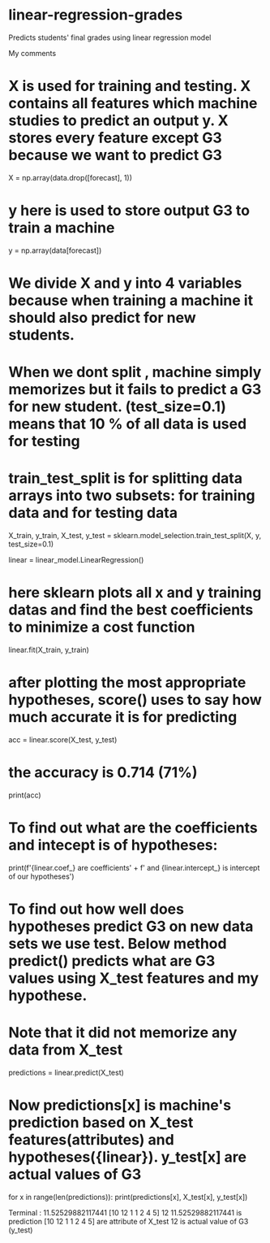 # linear-regression-grades
Predicts students' final grades using linear regression model


My comments 

# X is used for training and testing. X contains all features which machine studies to predict an output y. X stores every feature except G3 because we want to predict G3
X = np.array(data.drop([forecast], 1))
# y here is used to store output G3 to train a machine
y = np.array(data[forecast])
# We divide X and y into 4 variables because when training a machine it should also predict for new students.
# When we dont split , machine simply memorizes but it fails to predict a G3 for new student. (test_size=0.1) means that 10 % of all data is used for testing
# train_test_split is for splitting data arrays into two subsets: for training data and for testing data
X_train, y_train, X_test, y_test = sklearn.model_selection.train_test_split(X, y, test_size=0.1)

linear = linear_model.LinearRegression()
# here sklearn plots all x and y training datas and find the best coefficients to minimize a cost function
linear.fit(X_train, y_train)
# after plotting the most appropriate hypotheses, score() uses to say how much accurate it is for predicting
acc = linear.score(X_test, y_test)
# the accuracy is 0.714 (71%)
print(acc)
# To find out what are the coefficients and intecept is of hypotheses:
print(f'{linear.coef_} are coefficients' + f' and {linear.intercept_} is intercept of our hypotheses')

# To find out how well does hypotheses predict G3 on new data sets we use test. Below method predict() predicts what are G3 values using X_test features and my hypothese. 
# Note that it did not memorize any data from X_test
predictions = linear.predict(X_test)

# Now predictions[x] is machine's prediction based on X_test features(attributes) and hypotheses({linear}). y_test[x] are actual values of G3 
for x in range(len(predictions)):
    print(predictions[x], X_test[x], y_test[x])

Terminal : 11.52529882117441 [10 12  1  1  2  4  5] 12
11.52529882117441 is prediction
[10 12  1  1  2  4  5] are attribute of X_test
12 is actual value of G3 (y_test)
